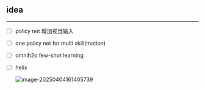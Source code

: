 ## idea

---

- [ ] policy net 增加视觉输入
- [ ] one policy net for multi skill(motion)
- [ ] omnih2o few-shot learning





- [ ] helix

  ![image-20250404161405739](C:\Users\coconerd\AppData\Roaming\Typora\typora-user-images\image-20250404161405739.png)
